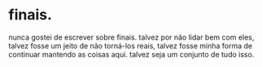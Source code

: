 # finais.

nunca gostei de escrever sobre finais. talvez por não lidar bem com eles, talvez fosse um jeito de não torná-los reais, talvez fosse minha forma de continuar mantendo as coisas aqui. talvez seja um conjunto de tudo isso.

